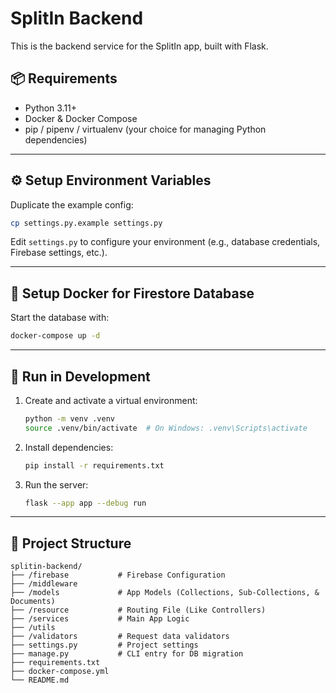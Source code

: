# SplitIn Backend

This is the backend service for the SplitIn app, built with Flask.

## 📦 Requirements

- Python 3.11+
- Docker & Docker Compose
- pip / pipenv / virtualenv (your choice for managing Python dependencies)

---

## ⚙️ Setup Environment Variables

Duplicate the example config:

```bash
cp settings.py.example settings.py
```

Edit `settings.py` to configure your environment (e.g., database credentials, Firebase settings, etc.).

---

## 🐳 Setup Docker for Firestore Database

Start the database with:

```bash
docker-compose up -d
```

---

## 🔧 Run in Development

1. Create and activate a virtual environment:

   ```bash
   python -m venv .venv
   source .venv/bin/activate  # On Windows: .venv\Scripts\activate
   ```

2. Install dependencies:

   ```bash
   pip install -r requirements.txt
   ```

3. Run the server:

   ```bash
   flask --app app --debug run
   ```

---

## 📂 Project Structure

```
splitin-backend/
├── /firebase           # Firebase Configuration
├── /middleware
├── /models             # App Models (Collections, Sub-Collections, & Documents)
├── /resource           # Routing File (Like Controllers)
├── /services           # Main App Logic
├── /utils
├── /validators         # Request data validators
├── settings.py         # Project settings
├── manage.py           # CLI entry for DB migration
├── requirements.txt
├── docker-compose.yml
└── README.md
```
